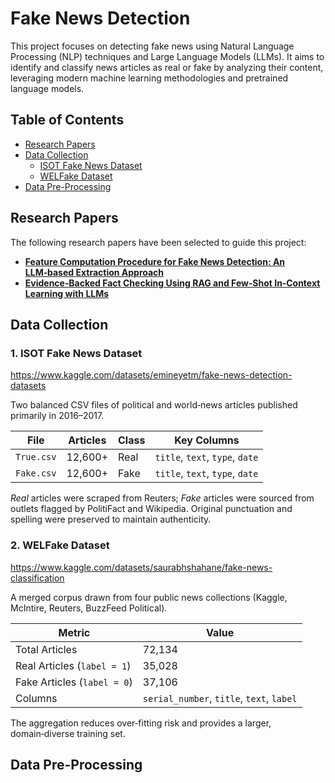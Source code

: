 # Fake News Detection

This project focuses on detecting fake news using Natural Language Processing (NLP) techniques and Large Language Models (LLMs). It aims to identify and classify news articles as real or fake by analyzing their content, leveraging modern machine learning methodologies and pretrained language models.

## Table of Contents
- [Research Papers](#research-papers)
- [Data Collection](#data-collection)
  - [ISOT Fake News Dataset](#isot-fake-news-dataset)
  - [WELFake Dataset](#welfake-dataset)
- [Data Pre-Processing](#data-preprocessing)

## Research Papers
The following research papers have been selected to guide this project:

- [**Feature Computation Procedure for Fake News Detection: An LLM‑based Extraction Approach**](https://www.researchgate.net/publication/392127130_Feature_computation_procedure_for_fake_news_detection_An_LLM-based_extraction_approach)
- [**Evidence‑Backed Fact Checking Using RAG and Few‑Shot In‑Context Learning with LLMs**](https://arxiv.org/pdf/2408.12060)

## Data Collection

### 1. ISOT Fake News Dataset
https://www.kaggle.com/datasets/emineyetm/fake-news-detection-datasets

Two balanced CSV files of political and world‑news articles published primarily in 2016–2017.

| File      | Articles | Class | Key Columns                              |
|-----------|----------|-------|------------------------------------------|
| `True.csv`| 12,600+  | Real  | `title`, `text`, `type`, `date`          |
| `Fake.csv`| 12,600+  | Fake  | `title`, `text`, `type`, `date`          |

*Real* articles were scraped from Reuters; *Fake* articles were sourced from outlets flagged by PolitiFact and Wikipedia. Original punctuation and spelling were preserved to maintain authenticity.

### 2. WELFake Dataset
https://www.kaggle.com/datasets/saurabhshahane/fake-news-classification

A merged corpus drawn from four public news collections (Kaggle, McIntire, Reuters, BuzzFeed Political).

| Metric                     | Value                                     |
|----------------------------|-------------------------------------------|
| Total Articles             | 72,134                                    |
| Real Articles (`label = 1`) | 35,028                                    |
| Fake Articles (`label = 0`) | 37,106                                    |
| Columns                    | `serial_number`, `title`, `text`, `label` |

The aggregation reduces over‑fitting risk and provides a larger, domain‑diverse training set.

## Data Pre-Processing
